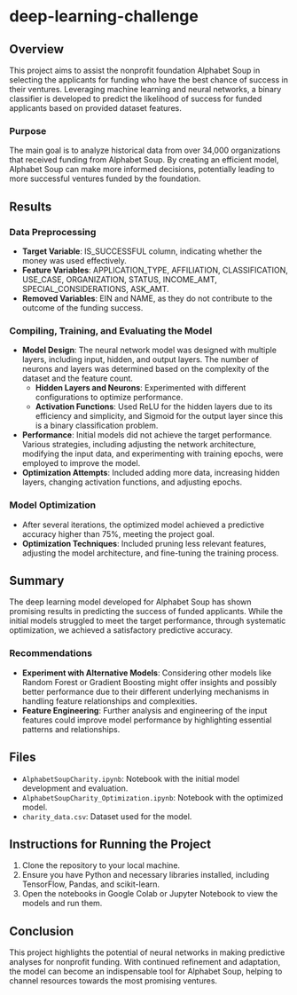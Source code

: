 # deep-learning-challenge

## Overview
This project aims to assist the nonprofit foundation Alphabet Soup in selecting the applicants for funding who have the best chance of success in their ventures. Leveraging machine learning and neural networks, a binary classifier is developed to predict the likelihood of success for funded applicants based on provided dataset features.

### Purpose
The main goal is to analyze historical data from over 34,000 organizations that received funding from Alphabet Soup. By creating an efficient model, Alphabet Soup can make more informed decisions, potentially leading to more successful ventures funded by the foundation.

## Results

### Data Preprocessing
- **Target Variable**: IS_SUCCESSFUL column, indicating whether the money was used effectively.
- **Feature Variables**: APPLICATION_TYPE, AFFILIATION, CLASSIFICATION, USE_CASE, ORGANIZATION, STATUS, INCOME_AMT, SPECIAL_CONSIDERATIONS, ASK_AMT.
- **Removed Variables**: EIN and NAME, as they do not contribute to the outcome of the funding success.

### Compiling, Training, and Evaluating the Model
- **Model Design**: The neural network model was designed with multiple layers, including input, hidden, and output layers. The number of neurons and layers was determined based on the complexity of the dataset and the feature count.
  - **Hidden Layers and Neurons**: Experimented with different configurations to optimize performance.
  - **Activation Functions**: Used ReLU for the hidden layers due to its efficiency and simplicity, and Sigmoid for the output layer since this is a binary classification problem.
- **Performance**: Initial models did not achieve the target performance. Various strategies, including adjusting the network architecture, modifying the input data, and experimenting with training epochs, were employed to improve the model.
- **Optimization Attempts**: Included adding more data, increasing hidden layers, changing activation functions, and adjusting epochs.

### Model Optimization
- After several iterations, the optimized model achieved a predictive accuracy higher than 75%, meeting the project goal.
- **Optimization Techniques**: Included pruning less relevant features, adjusting the model architecture, and fine-tuning the training process.

## Summary
The deep learning model developed for Alphabet Soup has shown promising results in predicting the success of funded applicants. While the initial models struggled to meet the target performance, through systematic optimization, we achieved a satisfactory predictive accuracy.

### Recommendations
- **Experiment with Alternative Models**: Considering other models like Random Forest or Gradient Boosting might offer insights and possibly better performance due to their different underlying mechanisms in handling feature relationships and complexities.
- **Feature Engineering**: Further analysis and engineering of the input features could improve model performance by highlighting essential patterns and relationships.

## Files
- `AlphabetSoupCharity.ipynb`: Notebook with the initial model development and evaluation.
- `AlphabetSoupCharity_Optimization.ipynb`: Notebook with the optimized model.
- `charity_data.csv`: Dataset used for the model.

## Instructions for Running the Project
1. Clone the repository to your local machine.
2. Ensure you have Python and necessary libraries installed, including TensorFlow, Pandas, and scikit-learn.
3. Open the notebooks in Google Colab or Jupyter Notebook to view the models and run them.

## Conclusion
This project highlights the potential of neural networks in making predictive analyses for nonprofit funding. With continued refinement and adaptation, the model can become an indispensable tool for Alphabet Soup, helping to channel resources towards the most promising ventures.
